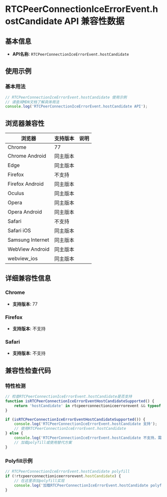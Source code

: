 # RTCPeerConnectionIceErrorEvent.hostCandidate API 兼容性数据

## 基本信息

- **API名称**: `RTCPeerConnectionIceErrorEvent.hostCandidate`

## 使用示例

### 基本用法

```javascript
// RTCPeerConnectionIceErrorEvent.hostCandidate 使用示例
// 请查阅MDN文档了解具体用法
console.log('RTCPeerConnectionIceErrorEvent.hostCandidate API');
```

## 浏览器兼容性

| 浏览器 | 支持版本 | 说明 |
|--------|----------|------|
| Chrome | 77 |  |
| Chrome Android | 同主版本 |  |
| Edge | 同主版本 |  |
| Firefox | 不支持 |  |
| Firefox Android | 同主版本 |  |
| Oculus | 同主版本 |  |
| Opera | 同主版本 |  |
| Opera Android | 同主版本 |  |
| Safari | 不支持 |  |
| Safari iOS | 同主版本 |  |
| Samsung Internet | 同主版本 |  |
| WebView Android | 同主版本 |  |
| webview_ios | 同主版本 |  |

## 详细兼容性信息

### Chrome

- **支持版本**: 77

### Firefox

- **支持版本**: 不支持

### Safari

- **支持版本**: 不支持

## 兼容性检查代码

### 特性检测

```javascript
// 检查RTCPeerConnectionIceErrorEvent.hostCandidate是否支持
function isRTCPeerConnectionIceErrorEventHostCandidateSupported() {
    return 'hostCandidate' in rtcpeerconnectioniceerrorevent && typeof rtcpeerconnectioniceerrorevent.hostCandidate === 'function';
}

if (isRTCPeerConnectionIceErrorEventHostCandidateSupported()) {
    console.log('RTCPeerConnectionIceErrorEvent.hostCandidate 支持');
    // 使用RTCPeerConnectionIceErrorEvent.hostCandidate
} else {
    console.log('RTCPeerConnectionIceErrorEvent.hostCandidate 不支持，需要polyfill');
    // 加载polyfill或使用替代方案
}
```

### Polyfill示例

```javascript
// RTCPeerConnectionIceErrorEvent.hostCandidate polyfill
if (!rtcpeerconnectioniceerrorevent.hostCandidate) {
    // 在这里添加polyfill实现
    console.log('加载RTCPeerConnectionIceErrorEvent.hostCandidate polyfill');
}
```

